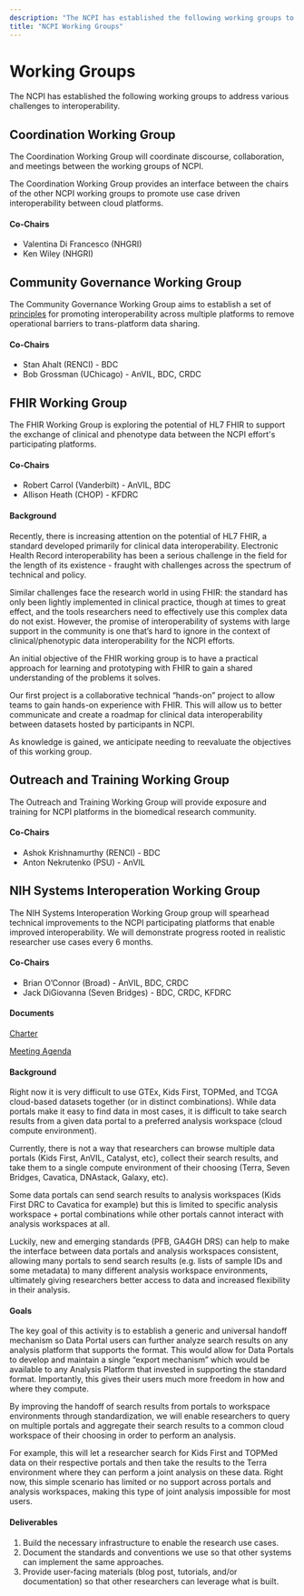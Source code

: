 ```yaml
---
description: "The NCPI has established the following working groups to address various challenges to interoperability."
title: "NCPI Working Groups"
---
```



# Working Groups
<hero small>The NCPI has established the following working groups to address various challenges to interoperability.</hero>


## Coordination Working Group

The Coordination Working Group will coordinate discourse, collaboration, and meetings between the working groups of NCPI. 

The Coordination Working Group provides an interface between the chairs of the other NCPI working groups to promote use case driven interoperability between cloud platforms. 

#### Co-Chairs
- Valentina Di Francesco (NHGRI)
- Ken Wiley (NHGRI)

## Community Governance Working Group

The Community Governance Working Group aims to establish a set of [principles](/ncpi/interoperating-principles) for promoting interoperability across multiple platforms to remove operational barriers to trans-platform data sharing.

#### Co-Chairs
- Stan Ahalt (RENCI) - BDC
- Bob Grossman (UChicago) - AnVIL, BDC, CRDC
 

## FHIR Working Group

The FHIR Working Group is exploring the potential of HL7 FHIR to support the exchange of clinical and phenotype data between the NCPI effort's participating platforms.

#### Co-Chairs
- Robert Carrol (Vanderbilt)  - AnVIL, BDC
- Allison Heath (CHOP)  - KFDRC


#### Background
Recently, there is increasing attention on the potential of HL7 FHIR, a standard developed primarily for clinical data interoperability. Electronic Health Record interoperability has been a serious challenge in the field for the length of its existence - fraught with challenges across the spectrum of technical and policy.
 
 Similar challenges face the research world in using FHIR: the standard has only been lightly implemented in clinical practice, though at times to great effect, and the tools researchers need to effectively use this complex data do not exist. However, the promise of interoperability of systems with large support in the community is one that’s hard to ignore in the context of clinical/phenotypic data interoperability for the NCPI efforts. 


An initial objective of the FHIR working group is to have a practical approach for learning and prototyping with FHIR to gain a shared understanding of the problems it solves.
 
 Our first project is a collaborative technical “hands-on” project to allow teams to gain hands-on experience with FHIR. This will allow us to better communicate and create a roadmap for clinical data interoperability between datasets hosted by participants in NCPI. 
 
 As knowledge is gained, we anticipate needing to reevaluate the objectives of this working group. 
 

## Outreach and Training Working Group

The Outreach and Training Working Group will provide exposure and training for NCPI platforms in the biomedical research community. 

#### Co-Chairs
- Ashok Krishnamurthy (RENCI) - BDC
- Anton Nekrutenko (PSU) - AnVIL

## NIH Systems Interoperation Working Group

The NIH Systems Interoperation Working Group group will spearhead technical improvements to the NCPI participating platforms that enable improved interoperability.  We will demonstrate progress rooted in realistic researcher use cases every 6 months.

#### Co-Chairs
- Brian O’Connor (Broad) - AnVIL, BDC, CRDC
- Jack DiGiovanna (Seven Bridges) - BDC, CRDC, KFDRC

#### Documents

[Charter](https://docs.google.com/document/d/1rhxkfUHxOI1Es1SX5kOH1Gadlk-gcOlYEQ6RL9_u_p4/edit#heading=h.m0rkzy3k737h)

[Meeting Agenda](https://docs.google.com/document/d/1x34Xo9XpdFDG1Cc3xa6YnsAcOSKJ3kkGiOIiIq39KN4/edit?pli=1#heading=h.dox03dguv2oj)



#### Background
Right now it is very difficult to use GTEx, Kids First, TOPMed, and TCGA cloud-based datasets together (or in distinct combinations).  While data portals make it easy to find data in most cases, it is difficult to take search results from a given data portal to a preferred analysis workspace (cloud compute environment). 
 
 Currently, there is not a way that researchers can browse multiple data portals (Kids First, AnVIL, Catalyst, etc), collect their search results, and take them to a single compute environment of their choosing (Terra, Seven Bridges, Cavatica, DNAstack, Galaxy, etc).
   
  Some data portals can send search results to analysis workspaces (Kids First DRC to Cavatica for example) but this is limited to specific analysis workspace + portal combinations while other portals cannot interact with analysis workspaces at all.


Luckily, new and emerging standards (PFB, GA4GH DRS) can help to make the interface between data portals and analysis workspaces consistent, allowing many portals to send search results (e.g. lists of sample IDs and some metadata) to many different analysis workspace environments, ultimately giving researchers better access to data and increased flexibility in their analysis.


#### Goals
The key goal of this activity is to establish a generic and universal handoff mechanism so Data Portal users can further analyze search results on any analysis platform that supports the format.  This would allow for Data Portals to develop and maintain a single “export mechanism” which would be available to any Analysis Platform that invested in supporting the standard format. Importantly, this gives their users much more freedom in how and where they compute.

 
 By improving the handoff of search results from portals to workspace environments through standardization, we will enable researchers to query on multiple portals and aggregate their search results to a common cloud workspace of their choosing in order to perform an analysis. 
 
 For example, this will let a researcher search for Kids First and TOPMed data on their respective portals and then take the results to the Terra environment where they can perform a joint analysis on these data. Right now, this simple scenario has limited or no support across portals and analysis workspaces, making this type of joint analysis impossible for most users.


#### Deliverables

1. Build the necessary infrastructure to enable the research use cases.
1. Document the standards and conventions we use so that other systems can implement the same approaches.
1. Provide user-facing materials (blog post, tutorials, and/or documentation) so that other researchers can leverage what is built.





